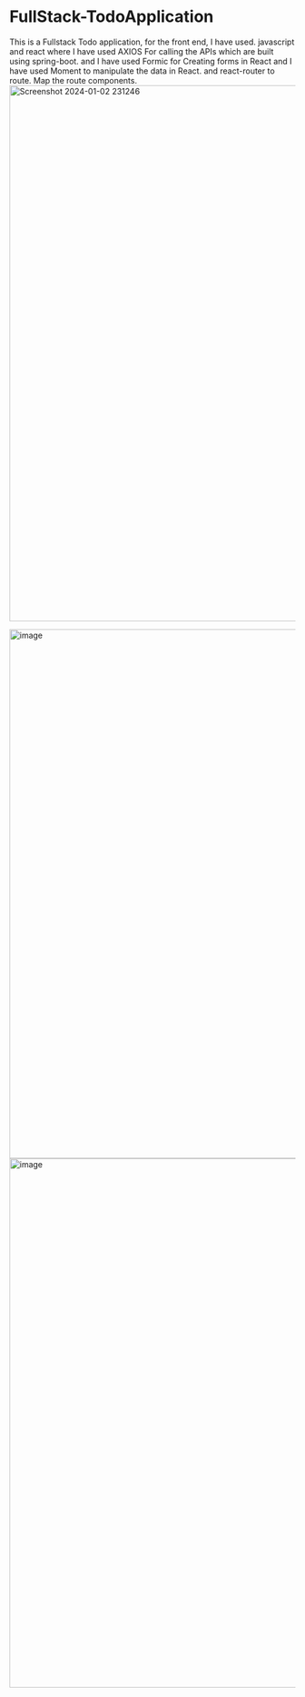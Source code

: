 # FullStack-TodoApplication
This is a Fullstack Todo application, for the front end, I have used. javascript and react where I have used AXIOS For calling the APIs which are built using spring-boot. and I have used Formic for Creating forms in React and I have used Moment to manipulate the data in React. and react-router to route. Map the route components. 
<img width="944" alt="Screenshot 2024-01-02 231246" src="https://github.com/Jeevith-U/FullStack-TodoApplication/assets/102320065/4eca3508-affd-4d8f-85a1-6eee1410affe">

<img width="932" alt="image" src="https://github.com/Jeevith-U/FullStack-TodoApplication/assets/102320065/1aee504f-f49b-4547-8361-d70250f4df0f">

<img width="932" alt="image" src="https://github.com/Jeevith-U/FullStack-TodoApplication/assets/102320065/20f3e2cb-30e7-4235-ac42-7fd9522612b2">
